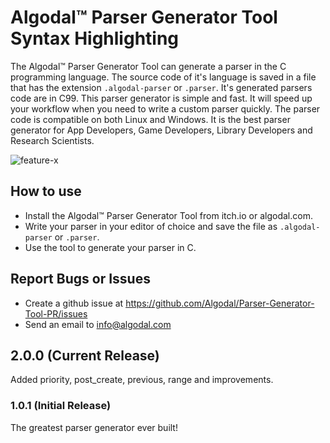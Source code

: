# Algodal™ Parser Generator Tool Syntax Highlighting

The Algodal™ Parser Generator Tool can generate a parser in the C programming language. The source code of it's language is saved in a file that has the extension `.algodal-parser` or `.parser`. It's generated parsers code are in C99.  This parser generator is simple and fast.  It will speed up your workflow when you need to write a custom parser quickly.  The parser code is compatible on both Linux and Windows. It is the best parser generator for App Developers, Game Developers, Library Developers and Research Scientists.

![feature-x](https://i.pinimg.com/originals/fe/88/d1/fe88d16c408a65b6fc559bdf797f3200.png)

## How to use

- Install the Algodal™ Parser Generator Tool from itch.io or algodal.com.  
- Write your parser in your editor of choice and save the file as `.algodal-parser` or `.parser`.
- Use the tool to generate your parser in C.

## Report Bugs or Issues

- Create a github issue at https://github.com/Algodal/Parser-Generator-Tool-PR/issues
- Send an email to info@algodal.com


## 2.0.0 (Current Release)

Added priority, post_create, previous, range and improvements.

### 1.0.1 (Initial Release)

The greatest parser generator ever built!
